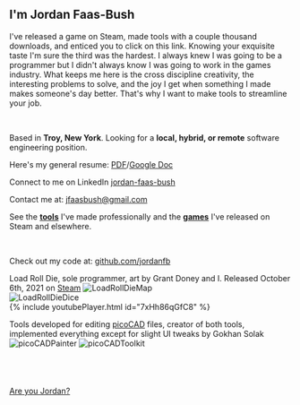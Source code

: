 ## I'm Jordan Faas-Bush

I've released a game on Steam, made tools with a couple thousand downloads, and enticed you to click on this link. Knowing your exquisite taste I'm sure the third was the hardest. I always knew I was going to be a programmer but I didn't always know I was going to work in the games industry. What keeps me here is the cross discipline creativity, the interesting problems to solve, and the joy I get when something I made makes someone's day better. That's why I want to make tools to streamline your job.

<br>

Based in <b>Troy, New York</b>. Looking for a <b>local, hybrid, or remote</b> software engineering position.

Here's my general resume: <a href="https://drive.google.com/file/d/1c2pYPh59pDyO9o0smuTyoJkJJCYdKWSx/view?usp=sharing" target=null>PDF</a>/<a href="https://docs.google.com/document/d/1nBv9szHuwIFOZdpXpXpcxDF5yiCSN8jls1-q_kKc4Fo/edit?usp=sharing" target=null>Google Doc</a>

Connect to me on LinkedIn <a href="https://www.linkedin.com/in/jordan-faas-bush/" target=null>jordan-faas-bush</a>

Contact me at: [jfaasbush@gmail.com](mailto:jfaasbush@gmail.com)

See the <b>[tools](/Projects/Tools)</b> I've made professionally and the <b>[games](/Projects/Games)</b> I've released on Steam and elsewhere.

<br>

Check out my code at: <a href="https://github.com/jordanfb" target=null>github.com/jordanfb</a>


Load Roll Die, sole programmer, art by Grant Doney and I. Released October 6th, 2021 on [Steam](https://store.steampowered.com/app/1410140/Load_Roll_Die/)
![LoadRollDieMap](https://jordanfaasbush.com/Images/livelyMapVideoTrimmedGifOptimized.gif)<br>
![LoadRollDieDice](https://jordanfaasbush.com/Images/d10gifshowcase.gif)<br>
{% include youtubePlayer.html id="7xHh86qGfC8" %}

Tools developed for editing [picoCAD](https://johanpeitz.itch.io/picocad) files, creator of both tools, implemented everything except for slight UI tweaks by Gokhan Solak
![picoCADPainter](https://jordanfb.github.io/Images/picoCADPainterScreenshot.png)
![picoCADToolkit](https://jordanfb.github.io/Images/picoCADToolkitScreenshot.png)<br>
<br>
<br>
<br>
<br>
[Are you Jordan?](./amIjordan.html)
